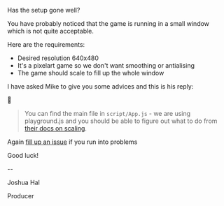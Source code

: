 Has the setup gone well? 

You have probably noticed that the game is running in a small window which is not quite acceptable.

Here are the requirements:

* Desired resolution 640x480
* It's a pixelart game so we don't want smoothing or antialising
* The game should scale to fill up the whole window

I have asked Mike to give you some advices and this is his reply: 

:email: 
> You can find the main file in `script/App.js` - we are using playground.js and you should be able to figure out what to do from [their docs on scaling](http://canvasquery.com/playground-scaling).

Again [fill up an issue](https://github.com/rezoner/unfinished-asteroids/issues) if you run into problems

Good luck!

\-\-

Joshua Hal

Producer